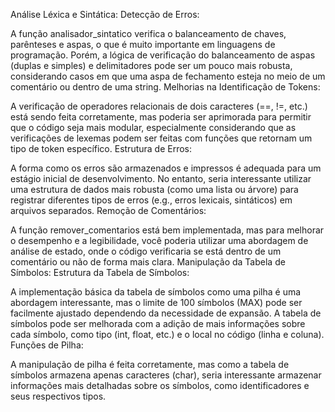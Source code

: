 Análise Léxica e Sintática:
Detecção de Erros:

A função analisador_sintatico verifica o balanceamento de chaves, parênteses e aspas, o que é muito importante em linguagens de programação.
Porém, a lógica de verificação do balanceamento de aspas (duplas e simples) e delimitadores pode ser um pouco mais robusta, considerando casos em que uma aspa de fechamento esteja no meio de um comentário ou dentro de uma string.
Melhorias na Identificação de Tokens:

A verificação de operadores relacionais de dois caracteres (==, !=, etc.) está sendo feita corretamente, mas poderia ser aprimorada para permitir que o código seja mais modular, especialmente considerando que as verificações de lexemas podem ser feitas com funções que retornam um tipo de token específico.
Estrutura de Erros:

A forma como os erros são armazenados e impressos é adequada para um estágio inicial de desenvolvimento. No entanto, seria interessante utilizar uma estrutura de dados mais robusta (como uma lista ou árvore) para registrar diferentes tipos de erros (e.g., erros lexicais, sintáticos) em arquivos separados.
Remoção de Comentários:

A função remover_comentarios está bem implementada, mas para melhorar o desempenho e a legibilidade, você poderia utilizar uma abordagem de análise de estado, onde o código verificaria se está dentro de um comentário ou não de forma mais clara.
Manipulação da Tabela de Símbolos:
Estrutura da Tabela de Símbolos:

A implementação básica da tabela de símbolos como uma pilha é uma abordagem interessante, mas o limite de 100 símbolos (MAX) pode ser facilmente ajustado dependendo da necessidade de expansão.
A tabela de símbolos pode ser melhorada com a adição de mais informações sobre cada símbolo, como tipo (int, float, etc.) e o local no código (linha e coluna).
Funções de Pilha:

A manipulação de pilha é feita corretamente, mas como a tabela de símbolos armazena apenas caracteres (char), seria interessante armazenar informações mais detalhadas sobre os símbolos, como identificadores e seus respectivos tipos.
